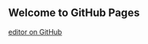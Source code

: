 ## Welcome to GitHub Pages

[editor on GitHub](https://github.com/shwangcheng/wangcheng/blob/main/index.html)
